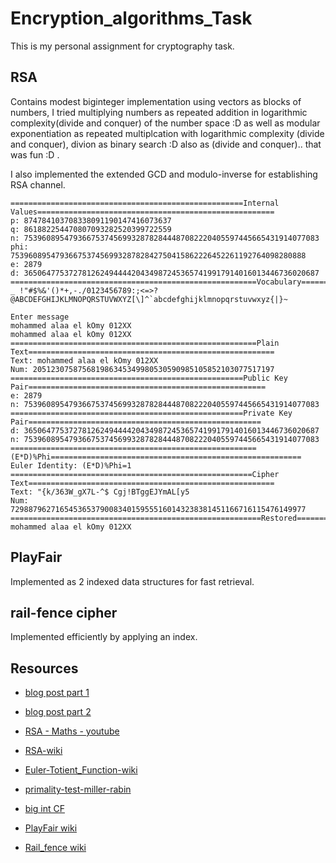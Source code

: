 # Encryption_algorithms_Task

This is my personal assignment for cryptography task.

## RSA

Contains modest biginteger implementation using vectors as blocks of numbers, I tried multiplying numbers as repeated addition in logarithmic complexity(divide and conquer) of the number space :D 
as well as modular exponentiation as repeated multiplcation with logarithmic complexity (divide and conquer), divion as binary search :D also as (divide and conquer).. that was fun :D .

I also implemented the extended GCD and modulo-inverse for establishing RSA channel.

```
====================================================Internal Values=====================================================
p: 874784103708338091190147416073637
q: 861882254470807093282520399722559
n: 753960895479366753745699328782844487082220405597445665431914077083
phi: 753960895479366753745699328782842750415862226452261192764098280888
e: 2879
d: 365064775372781262494444204349872453657419917914016013446736020687
=======================================================Vocabulary=======================================================
_ !"#$%&'()*+,-./0123456789:;<=>?@ABCDEFGHIJKLMNOPQRSTUVWXYZ[\]^`abcdefghijklmnopqrstuvwxyz{|}~

Enter message
mohammed alaa el kOmy 012XX
mohammed alaa el kOmy 012XX
=======================================================Plain Text=======================================================
Text: mohammed alaa el kOmy 012XX
Num: 205123075875681986345349980530590985105852103077517197
====================================================Public Key Pair=====================================================
e: 2879
n: 753960895479366753745699328782844487082220405597445665431914077083
====================================================Private Key Pair====================================================
d: 365064775372781262494444204349872453657419917914016013446736020687
n: 753960895479366753745699328782844487082220405597445665431914077083
=======================================================(E*D)%Phi========================================================
Euler Identity: (E*D)%Phi=1
======================================================Cipher Text=======================================================
Text: "{k/363W_gX7L-^$ Cgj!BTggEJYmAL[y5
Num: 729887962716545365379008340159555160143238381451166716115476149977
========================================================Restored========================================================
mohammed alaa el kOmy 012XX
```
## PlayFair

Implemented as 2 indexed data structures for fast retrieval.

## rail-fence cipher 
Implemented efficiently by applying an index.

## Resources

* [blog post part 1](http://doctrina.org/How-RSA-Works-With-Examples.html)
* [blog post part 2](http://doctrina.org/Why-RSA-Works-Three-Fundamental-Questions-Answered.html)
* [RSA - Maths - youtube](https://www.youtube.com/watch?v=EOhLZRwxaVo)
* [RSA-wiki](https://en.wikipedia.org/wiki/RSA_(cryptosystem))
* [Euler-Totient_Function-wiki](https://en.wikipedia.org/wiki/Euler%27s_totient_function)
* [primality-test-miller-rabin](https://www.geeksforgeeks.org/primality-test-set-3-miller-rabin/)
* [big int CF](https://gist.github.com/ar-pa/957297fb3f88996ead11)
* [PlayFair wiki](https://en.wikipedia.org/wiki/Playfair_cipher)

* [Rail_fence wiki](https://en.wikipedia.org/wiki/Rail_fence_cipher)

